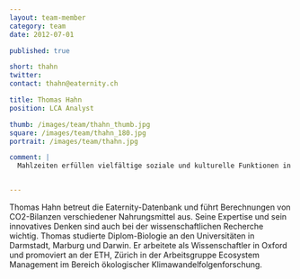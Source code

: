```yaml
---
layout: team-member
category: team
date: 2012-07-01

published: true

short: thahn
twitter: 
contact: thahn@eaternity.ch

title: Thomas Hahn
position: LCA Analyst

thumb: /images/team/thahn_thumb.jpg
square: /images/team/thahn_180.jpg
portrait: /images/team/thahn.jpg

comment: |
  Mahlzeiten erfüllen vielfältige soziale und kulturelle Funktionen in allen Gesellschaften und Kulturkreisen. Dabei ist uns selten bewusst, wie sich unser Nahrungsmittelkonsum auf die Umwelt auswirkt. Ich freue mich sehr über Eaternity mithelfen zu können, dieses Wissen weiterzugeben. 


---
```

Thomas Hahn betreut die Eaternity-Datenbank und führt Berechnungen von CO2-Bilanzen verschiedener Nahrungsmittel aus. Seine Expertise und sein innovatives Denken sind auch bei der wissenschaftlichen Recherche wichtig. Thomas studierte Diplom-Biologie an den Universitäten in Darmstadt, Marburg und Darwin. 
Er arbeitete als Wissenschaftler in Oxford und promoviert an der ETH, Zürich in der Arbeitsgruppe Ecosystem Management im Bereich ökologischer Klimawandelfolgenforschung.